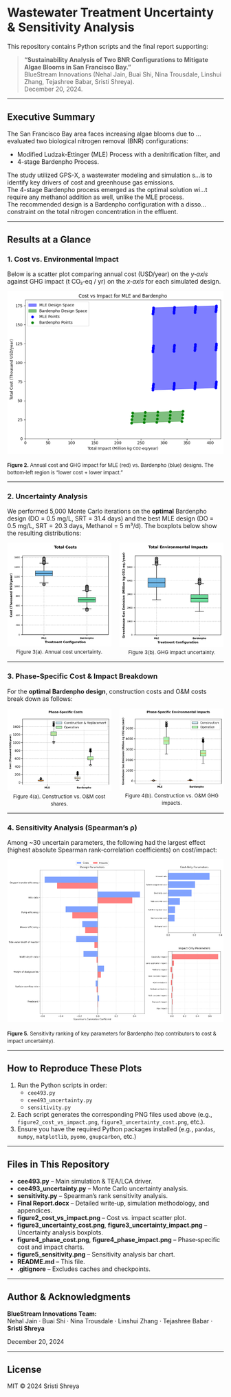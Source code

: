# Wastewater Treatment Uncertainty & Sensitivity Analysis

This repository contains Python scripts and the final report supporting:

> **“Sustainability Analysis of Two BNR Configurations to Mitigate Algae Blooms in San Francisco Bay.”**  
> BlueStream Innovations (Nehal Jain, Buai Shi, Nina Trousdale, Linshui Zhang, Tejashree Babar, Sristi Shreya).  
> December 20, 2024.

---

## Executive Summary

The San Francisco Bay area faces increasing algae blooms due to ... evaluated two biological nitrogen removal (BNR) configurations:  
- Modified Ludzak-Ettinger (MLE) Process with a denitrification filter, and  
- 4-stage Bardenpho Process.  

The study utilized GPS-X, a wastewater modeling and simulation s...is to identify key drivers of cost and greenhouse gas emissions.  
The 4-stage Bardenpho process emerged as the optimal solution wi...t require any methanol addition as well, unlike the MLE process.  
The recommended design is a Bardenpho configuration with a disso... constraint on the total nitrogen concentration in the effluent.

---

## Results at a Glance

### 1. Cost vs. Environmental Impact  

Below is a scatter plot comparing annual cost (USD/year) on the _y‐axis_ against GHG impact (t CO₂‐eq / yr) on the _x‐axis_ for each simulated design.  

![Cost vs. Impact Scatter](figure2_cost_vs_impact.png)

<small>**Figure 2.** Annual cost and GHG impact for MLE (red) vs. Bardenpho (blue) designs. The bottom‐left region is “lower cost + lower impact.”</small>

---

### 2. Uncertainty Analysis  

We performed 5,000 Monte Carlo iterations on the **optimal** Bardenpho design (DO = 0.5 mg/L, SRT = 31.4 days) and the best MLE design (DO = 0.5 mg/L, SRT = 20.3 days, Methanol = 5 m³/d). The boxplots below show the resulting distributions:

<div style="display:flex; gap:20px; justify-content:center;">
  <div style="text-align:center;">
    <img src="figure3_uncertainty_cost.png" width="300px" alt="Uncertainty in Cost">
    <br><small>Figure 3(a). Annual cost uncertainty.</small>
  </div>
  <div style="text-align:center;">
    <img src="figure3_uncertainty_impact.png" width="300px" alt="Uncertainty in Impact">
    <br><small>Figure 3(b). GHG impact uncertainty.</small>
  </div>
</div>

---

### 3. Phase‐Specific Cost & Impact Breakdown  

For the **optimal Bardenpho design**, construction costs and O&M costs break down as follows:

<div style="display:flex; gap:20px; justify-content:center;">
  <div style="text-align:center;">
    <img src="figure4_phase_cost.png" width="300px" alt="Phase‐specific Cost">
    <br><small>Figure 4(a). Construction vs. O&M cost shares.</small>
  </div>
  <div style="text-align:center;">
    <img src="figure4_phase_impact.png" width="300px" alt="Phase‐specific Impact">
    <br><small>Figure 4(b). Construction vs. O&M GHG impacts.</small>
  </div>
</div>

---

### 4. Sensitivity Analysis (Spearman’s ρ)

Among ~30 uncertain parameters, the following had the largest effect (highest absolute Spearman rank‐correlation coefficients) on cost/impact:

![Sensitivity Bar Chart](figure5_sensitivity.png)

<small>**Figure 5.** Sensitivity ranking of key parameters for Bardenpho (top contributors to cost & impact uncertainty).</small>

---

## How to Reproduce These Plots

1. Run the Python scripts in order:
   - `cee493.py`  
   - `cee493_uncertainty.py`  
   - `sensitivity.py`  
2. Each script generates the corresponding PNG files used above (e.g., `figure2_cost_vs_impact.png`, `figure3_uncertainty_cost.png`, etc.).  
3. Ensure you have the required Python packages installed (e.g., `pandas`, `numpy`, `matplotlib`, `pyomo`, `gnupcarbon`, etc.)  

---

## Files in This Repository

- **cee493.py** – Main simulation & TEA/LCA driver.  
- **cee493_uncertainty.py** – Monte Carlo uncertainty analysis.  
- **sensitivity.py** – Spearman’s rank sensitivity analysis.  
- **Final Report.docx** – Detailed write‐up, simulation methodology, and appendices.  
- **figure2_cost_vs_impact.png** – Cost vs. impact scatter plot.  
- **figure3_uncertainty_cost.png**, **figure3_uncertainty_impact.png** – Uncertainty analysis boxplots.  
- **figure4_phase_cost.png**, **figure4_phase_impact.png** – Phase‐specific cost and impact charts.  
- **figure5_sensitivity.png** – Sensitivity analysis bar chart.  
- **README.md** – This file.  
- **.gitignore** – Excludes caches and checkpoints.  

---

## Author & Acknowledgments

**BlueStream Innovations Team:**  
Nehal Jain · Buai Shi · Nina Trousdale · Linshui Zhang · Tejashree Babar · **Sristi Shreya**  

December 20, 2024  

---

## License

MIT © 2024 Sristi Shreya  
